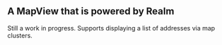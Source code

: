 ## A MapView that is powered by Realm

Still a work in progress. Supports displaying a list of addresses via map clusters.
